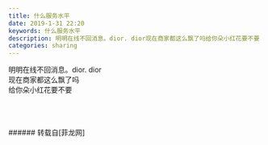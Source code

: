 ```yaml
---
title: 什么服务水平
date: 2019-1-31 22:20
keywords: 什么服务水平
description: 明明在线不回消息。dior. dior现在商家都这么飘了吗给你朵小红花要不要
categories: sharing
---
```

<td class="t_f" id="postmessage_2871518">

明明在线不回消息。dior. dior<br/>
现在商家都这么飘了吗<br/>
给你朵小红花要不要<br/>
<img alt="" border="0" class="zoom" data-cf-modified-34ead1d658104beea0ff0299-="" file="http://www.flw.ph/data/appbyme/upload/image/201901/31/AypaqjBUWBft.jpg" id="aimg_H0v84" lazyloadthumb="1" onclick="" onmouseover="" src="http://www.flw.ph/data/appbyme/upload/image/201901/31/AypaqjBUWBft.jpg"/><br/>
<br/>
<img alt="" border="0" class="zoom" data-cf-modified-34ead1d658104beea0ff0299-="" file="http://www.flw.ph/data/appbyme/upload/image/201901/31/VYbBAnfdyI20.jpg" id="aimg_minnV" lazyloadthumb="1" onclick="" onmouseover="" src="http://www.flw.ph/data/appbyme/upload/image/201901/31/VYbBAnfdyI20.jpg"/><br/>
<br/>
<img alt="" border="0" class="zoom" data-cf-modified-34ead1d658104beea0ff0299-="" file="http://www.flw.ph/data/appbyme/upload/image/201901/31/OuVbDKLK6Fm1.jpg" id="aimg_Z1TPp" lazyloadthumb="1" onclick="" onmouseover="" src="http://www.flw.ph/data/appbyme/upload/image/201901/31/OuVbDKLK6Fm1.jpg"/><br/>
<br/>
</td>
###### 转载自[菲龙网]